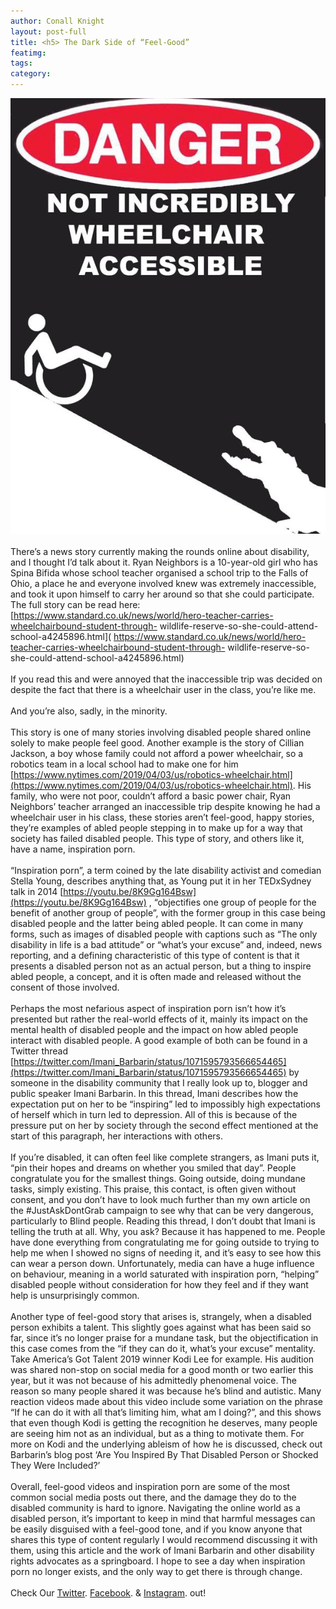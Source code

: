 ```yaml
---
author: Conall Knight
layout: post-full
title: <h5> The Dark Side of “Feel-Good”
featimg: 
tags: 
category: 
---
```

![](https://raw.githubusercontent.com/AwarenessOverload/AwarenessOverload/gh-pages/img/not_wheelchair_accessible_by_hosmer23_d17w67w-fullview.jpg)
<br/>
<br/>
There’s a news story currently making the rounds online about disability, and I thought I’d talk about it. Ryan Neighbors is a 10-year-old girl who has Spina Bifida whose school teacher
organised a school trip to the Falls of Ohio, a place he and everyone involved knew was extremely inaccessible, and took it upon himself to carry her around so that she could participate. 
The full story can be read here: [https://www.standard.co.uk/news/world/hero-teacher-carries-wheelchairbound-student-through- wildlife-reserve-so-she-could-attend-school-a4245896.html]( https://www.standard.co.uk/news/world/hero-teacher-carries-wheelchairbound-student-through- wildlife-reserve-so-she-could-attend-school-a4245896.html)
<br/>
<br/>
If you read this and were annoyed that the inaccessible trip was decided on despite the fact
that there is a wheelchair user in the class, you’re like me.
<br/>
<br/>
And you’re also, sadly, in the minority.
<br/>
<br/>
This story is one of many stories involving disabled people shared online solely to make people feel good. Another example is the story of Cillian Jackson, a boy whose family could not afford a power wheelchair, so a robotics team in a local school had to make one for him [https://www.nytimes.com/2019/04/03/us/robotics-wheelchair.html](https://www.nytimes.com/2019/04/03/us/robotics-wheelchair.html). His family, who were not
poor, couldn’t afford a basic power chair, Ryan Neighbors’ teacher arranged an inaccessible trip despite knowing he had a wheelchair user in his class, these stories aren’t feel-good, happy stories, they’re examples of abled people stepping in to make up for a way that society has failed disabled people. This type of story, and others like it, have a name, inspiration porn.
<br/>
<br/>
“Inspiration porn”, a term coined by the late disability activist and comedian Stella Young, describes anything that, as Young put it in her TEDxSydney talk in 2014 [https://youtu.be/8K9Gg164Bsw](https://youtu.be/8K9Gg164Bsw) , “objectifies one group of people for the benefit of another group of people”, with the former group in this case being disabled people and the latter 
being abled people. It can come in many forms, such as images of disabled people with captions such as “The only disability in life is a bad attitude” or “what’s your excuse” and, indeed, news reporting, and a defining characteristic of this type of content is that it presents a disabled person not as an actual person, but a thing to inspire abled people, a concept, and it is 
often made and released without the consent of those involved.
<br/>
<br/>
Perhaps the most nefarious aspect of inspiration porn isn’t how it’s presented but rather the real-world effects of it, mainly its impact on the mental health of disabled people and the impact on how abled people interact with disabled people. A good example of both can be found in a Twitter thread [https://twitter.com/Imani_Barbarin/status/1071595793566654465](https://twitter.com/Imani_Barbarin/status/1071595793566654465) by someone in the 
disability community that I really look up to, blogger and public speaker Imani Barbarin. In this thread, Imani describes how the expectation put on her to be “inspiring” led to impossibly high expectations of herself which in turn led to depression. All of this is because of the pressure put on her by society through the second effect mentioned at the start of this paragraph, her
interactions with others. 
<br/>
<br/>
If you’re disabled, it can often feel like complete strangers, as Imani puts it, “pin their hopes and dreams on whether you smiled that day”. People congratulate you for the smallest things. Going outside, doing mundane tasks, simply existing. This praise, this contact, is often given without consent, and you don’t have to look much further than my own article on the #JustAskDontGrab
campaign to see why that can be very dangerous, particularly to Blind people. Reading this thread, I don’t doubt that Imani is telling the truth at all. Why, you ask? Because it has happened to me. People have done everything from congratulating me for going outside to trying to help me when I showed no signs of needing it, and it’s easy to see how this can wear a person down. Unfortunately,
media can have a huge influence on behaviour, meaning in a world saturated with inspiration porn, “helping” disabled people without consideration for how they feel and if they want help is unsurprisingly common.
<br/>
<br/>
Another type of feel-good story that arises is, strangely, when a disabled person exhibits a talent. This slightly goes against what has been said so far, since it’s no longer praise for a mundane task, but the objectification in this case comes from the “if they can do it, what’s your excuse” mentality. Take America’s Got Talent 2019 winner Kodi Lee for example. His audition was shared non-stop
on social media for a good month or two earlier this year, but it was not because of his admittedly phenomenal voice. The reason so many people shared it was because he’s blind and autistic. Many reaction videos made about this video include some variation on the phrase “If he can do it with all that’s limiting him, what am I doing?”, and this shows that even though Kodi is getting the recognition 
he deserves, many people are seeing him not as an individual, but as a thing to motivate them. For more on Kodi and the underlying ableism of how he is discussed, check out Barbarin’s blog post ‘Are You Inspired By That Disabled Person or Shocked They Were Included?’ 
<br/>
<br/>
Overall, feel-good videos and inspiration porn are some of the most common social media posts out there, and the damage they do to the disabled community is hard to ignore. Navigating the online world as a disabled person, it’s important to keep in mind that harmful messages can be easily disguised with a feel-good tone, and if you know anyone that shares this type of content regularly I would recommend 
discussing it with them, using this article and the work of Imani Barbarin and other disability rights advocates as a springboard. I hope to see a day when inspiration porn no longer exists, and the only way to get there is through change.
<br/>
<br/>
Check Our [Twitter](https://twitter.com/AwarenessOver/). [Facebook](https://www.facebook.com/OfficialAwarenessOverload/). & [Instagram](https://www.instagram.com/awarenessoverload/). out!
